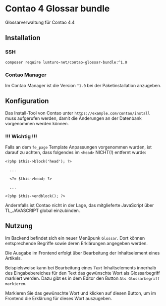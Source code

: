# Contao 4 Glossar bundle
Glossarverwaltung für Contao 4.4

## Installation
### SSH
`composer require lumturo-net/contao-glossar-bundle:^1.0`

### Contao Manager
Im Contao Manager ist die Version `^1.0` bei der Paketinstallation anzugeben.

## Konfiguration

Das Install-Tool von Contao unter `https://example.com/contao/install` muss aufgerufen werden,
damit die Änderungen an der Datenbank vorgenommen werden können.

### !!! Wichtig !!!
Falls an dem `fe_page` Template Anpassungen vorgenommen wurden,
ist darauf zu achten, dass folgendes im `<head>` NICHT(!) entfernt
wurde:

```
<?php $this->block('head'); ?>

  ...
  
  <?= $this->head; ?>
  
  ...
  
<?php $this->endblock(); ?>
```

Andernfalls ist Contao nicht in der Lage, das mitglieferte JavaScript über TL_JAVASCRIPT global einzubinden.

## Nutzung

Im Backend befindet sich ein neuer Menüpunk `Glossar`. Dort können entsprechende Begriffe sowie
deren Erklärungen angegeben werden.

Die Ausgabe im Frontend erfolgt über Bearbeitung der Inhaltselement eines Artikels. 

Beispielsweise 
kann bei Bearbeitung eines `Text` Inhaltselements innerhalb des Eingabebereiches für den Text das gewünschte
Wort als Glossarbegriff markiert werden. Dazu gibt es in dem Editor den Button `Als Glossarbegriff markieren`.

Markieren Sie das gewünschte Wort und klicken auf diesen Button, um im Frontend die Erklärung für dieses Wort 
auszugeben. 